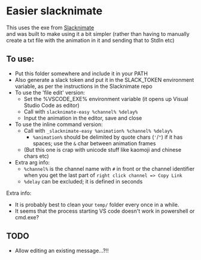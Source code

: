 # Easier slacknimate

This uses the exe from [Slacknimate](https://github.com/mroth/slacknimate)  
and was built to make using it a bit simpler (rather than having to manually create a txt file with the animation in it and sending that to StdIn etc)

## To use:
- Put this folder somewhere and include it in your PATH
- Also generate a slack token and put it in the SLACK_TOKEN environment variable, as per the instructions in the Slacknimate repo
- To use the 'file edit' version:
  - Set the %VSCODE_EXE% environment variable (it opens up Visual Studio Code as editor)
  - Call with `slacknimate-easy %channel% %delay%`
  - Input the animation in the editor, save and close
- To use the inline command version:
  - Call with `_slacknimate-easy %animation% %channel% %delay%`
    - `%animation%` should be delimited by quote chars (`'`/`"`) if it has spaces; use the `&` char between animation frames
  - (But this one is crap with unicode stuff like kaomoji and chinese chars etc)
- Extra arg info:
  - `%channel%` is the channel name with `#` in front or the channel identifier when you get the last part of `right click channel => Copy Link` 
  - `%delay` can be excluded; it is defined in seconds

Extra info:
- It is probably best to clean your `temp/` folder every once in a while.
- It seems that the process starting VS code doesn't work in powershell or cmd.exe?

## TODO
- Allow editing an existing message...?!!
